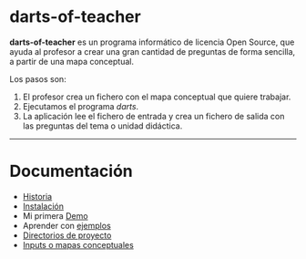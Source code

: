 
# darts-of-teacher

**darts-of-teacher** es un programa informático de licencia Open Source,
que ayuda al profesor a crear una gran cantidad de preguntas
de forma sencilla, a partir de una mapa conceptual.

Los pasos son:
1. El profesor crea un fichero con el mapa conceptual que quiere trabajar.
2. Ejecutamos el programa *darts*.
3. La aplicación lee el fichero de entrada y crea un fichero de salida con las preguntas del tema o unidad didáctica.

---

# Documentación

* [Historia](./historia.md)
* [Instalación](./instalacion/README.md)
* Mi primera [Demo](./demo/README.md)
* Aprender con [ejemplos](./ejemplos/README.md)
* [Directorios de proyecto](./directorios.md)
* [Inputs o mapas conceptuales](./input.md)
